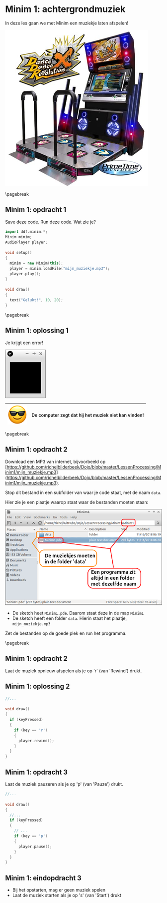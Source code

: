 # Minim 1: achtergrondmuziek

In deze les gaan we met Minim een muziekje laten afspelen!

![Dance Dance Revolution is een spel waar je moet dansen op de muziek](dance_dance_revolution.jpg)

\pagebreak

## Minim 1: opdracht 1

Save deze code. Run deze code. Wat zie je?
   
```c++
import ddf.minim.*;
Minim minim;
AudioPlayer player;

void setup()
{
  minim = new Minim(this);
  player = minim.loadFile("mijn_muziekje.mp3");
  player.play();
}

void draw()
{
  text("Gelukt!", 10, 20);
}
```

\pagebreak

## Minim 1: oplossing 1

Je krijgt een error!

![Oplossing 1](minim_1_could_not_find_mijn_muziekje.png)

![Sunglasses](EmojiSunglasses.png) | De computer zegt dat hij het muziek niet kan vinden!
:-------------:|:----------------------------------------: 

\pagebreak

## Minim 1: opdracht 2

Download een MP3 van internet, bijvoorbeeld op [https://github.com/richelbilderbeek/Dojo/blob/master/LessenProcessing/Minim1/mijn_muziekje.mp3](https://github.com/richelbilderbeek/Dojo/blob/master/LessenProcessing/Minim1/mijn_muziekje.mp3).

Stop dit bestand in een subfolder van waar je code staat, met de naam `data`.

Hier zie je een plaatje waarop staat waar de bestanden moeten staan:

![Folder structuur](minim_1_folder_structuur_geannoteerd.png)

 * De sketch heet `Minim1.pde`. Daarom staat deze in de map `Minim1`
 * De sketch heeft een folder `data`. Hierin staat het plaatje, `mijn_muziekje.mp3`

Zet de bestanden op de goede plek en run het programma. 

\pagebreak

## Minim 1: opdracht 2

Laat de muziek opnieuw afspelen als je op 'r' (van 'Rewind') drukt.

## Minim 1: oplossing 2

```c++
//...

void draw()
{
  if (keyPressed)
  {
    if (key == 'r') 
    {
      player.rewind();
    }
  }
}
```

## Minim 1: opdracht 3

Laat de muziek pauzeren als je op 'p' (van 'Pauze') drukt.

```c++
//...

void draw()
{
  //...
  if (keyPressed)
  {
    // ...
    if (key == 'p') 
    {
      player.pause();
    } 
  }
}
```

## Minim 1: eindopdracht 3

 * Bij het opstarten, mag er geen muziek spelen
 * Laat de muziek starten als je op 's' (van 'Start') drukt
